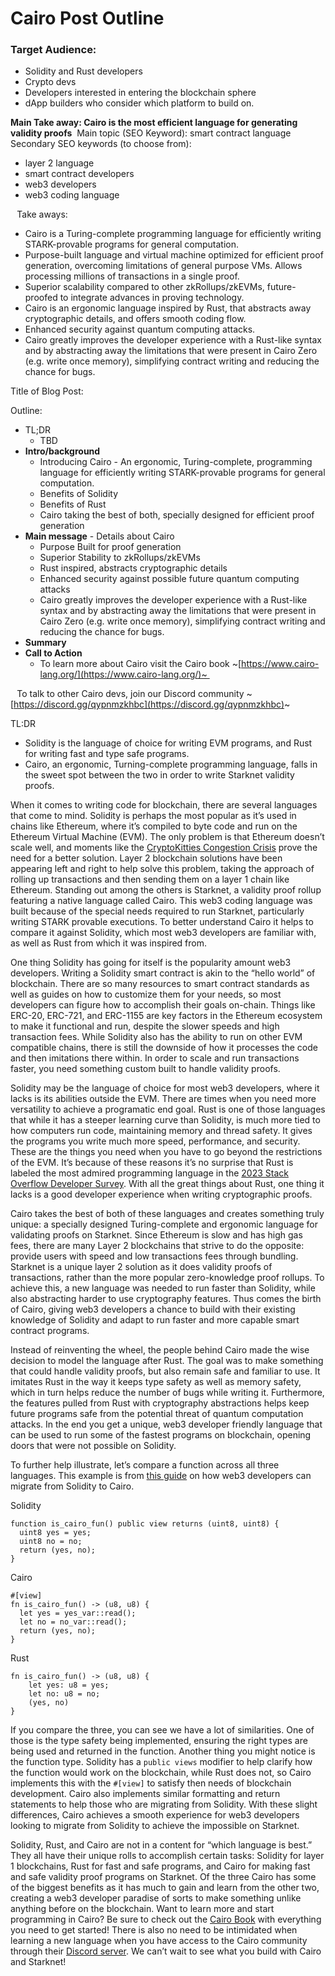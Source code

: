 # Cairo Post Outline

### Target Audience: 
* Solidity and Rust developers
* Crypto devs
* Developers interested in entering the blockchain sphere
* dApp builders who consider which platform to build on.

**Main Take away: Cairo is the most efficient language for generating validity proofs** 
Main topic (SEO Keyword): smart contract language
Secondary SEO keywords (to choose from): 
* layer 2 language
* smart contract developers
* web3 developers 
* web3 coding language

⠀Take aways: 
* Cairo is a Turing-complete programming language for efficiently writing STARK-provable programs for general computation. 
* Purpose-built language and virtual machine optimized for efficient proof generation, overcoming limitations of general purpose VMs. Allows processing millions of transactions in a single proof.
* Superior scalability compared to other zkRollups/zkEVMs, future-proofed to integrate advances in proving technology.
* Cairo is an ergonomic language inspired by Rust, that abstracts away cryptographic details, and offers smooth coding flow.
* Enhanced security against quantum computing attacks.
* Cairo greatly improves the developer experience with a Rust-like syntax and by abstracting away the limitations that were present in Cairo Zero (e.g. write once memory), simplifying contract writing and reducing the chance for bugs.

Title of Blog Post: 

Outline: 
* TL;DR
  * TBD
* **Intro/background**
  * Introducing Cairo - An ergonomic, Turing-complete, programming language for efficiently writing STARK-provable programs for general computation. 
  * Benefits of Solidity
  * Benefits of Rust
  * Cairo taking the best of both, specially designed for efficient proof generation  
* **Main message** - Details about Cairo
  * Purpose Built for proof generation
  * Superior Stability to zkRollups/zkEVMs 
  * Rust inspired, abstracts cryptographic details 
  * Enhanced security against possible future quantum computing attacks 
  * Cairo greatly improves the developer experience with a Rust-like syntax and by abstracting away the limitations that were present in Cairo Zero (e.g. write once memory), simplifying contract writing and reducing the chance for bugs.
* **Summary**
* **Call to Action**
  * To learn more about Cairo visit the Cairo book ~[https://www.cairo-lang.org/](https://www.cairo-lang.org/)~ 

⠀To talk to other Cairo devs, join our Discord community ~[https://discord.gg/qypnmzkhbc](https://discord.gg/qypnmzkhbc)~

TL:DR 
- Solidity is the language of choice for writing EVM programs, and Rust for writing fast and type safe programs. 
- Cairo, an ergonomic, Turning-complete programming language, falls in the sweet spot between the two in order to write Starknet validity proofs. 

When it comes to writing code for blockchain, there are several languages that come to mind. Solidity is perhaps the most popular as it’s used in chains like Ethereum, where it’s compiled to byte code and run on the Ethereum Virtual Machine (EVM). The only problem is that Ethereum doesn’t scale well, and moments like the [CryptoKitties Congestion Crisis](https://consensys.io/blog/the-inside-story-of-the-cryptokitties-congestion-crisis) prove the need for a better solution. Layer 2 blockchain solutions have been appearing left and right to help solve this problem, taking the approach of rolling up transactions and then sending them on a layer 1 chain like Ethereum. Standing out among the others is Starknet, a validity proof rollup featuring a native language called Cairo. This web3 coding language was built because of the special needs required to run Starknet, particularly writing STARK provable executions. To better understand Cairo it helps to compare it against Solidity, which most web3 developers are familiar with, as well as Rust from which it was inspired from. 

One thing Solidity has going for itself is the popularity amount web3 developers. Writing a Solidity smart contract is akin to the “hello world” of blockchain. There are so many resources to smart contract standards as well as guides on how to customize them for your needs, so most developers can figure how to accomplish their goals on-chain. Things like ERC-20, ERC-721, and ERC-1155 are key factors in the Ethereum ecosystem to make it functional and run, despite the slower speeds and high transaction fees. While Solidity also has the ability to run on other EVM compatible chains, there is still the downside of how it processes the code and then imitations there within. In order to scale and run transactions faster, you need something custom built to handle validity proofs.  

Solidity may be the language of choice for most web3 developers, where it lacks is its abilities outside the EVM. There are times when you need more versatility to achieve a programatic end goal. Rust is one of those languages that while it has a steeper learning curve than Solidity, is much more tied to how computers run code,  maintaining memory and thread safety. It gives the programs you write much more speed, performance, and security. These are the things you need when you have to go beyond the restrictions of the EVM. It’s because of these reasons it’s no surprise that Rust is labeled the most admired programming language in the [2023 Stack Overflow Developer Survey](https://survey.stackoverflow.co/2023/#section-admired-and-desired-programming-scripting-and-markup-languages). With all the great things about Rust, one thing it lacks is a good developer experience when writing cryptographic proofs. 

Cairo takes the best of both of these languages and creates something truly unique: a specially designed Turing-complete and ergonomic language for validating proofs on Starknet. Since Ethereum is slow and has high gas fees, there are many Layer 2 blockchains that strive to do the opposite: provide users with speed and low transactions fees through bundling. Starknet is a unique layer 2 solution as it does validity proofs of transactions, rather than the more popular zero-knowledge proof rollups. To achieve this, a new language was needed to run faster than Solidity, while also abstracting harder to use cryptography features. Thus comes the birth of Cairo, giving web3 developers a chance to build with their existing knowledge of Solidity and adapt to run faster and more capable smart contract programs. 

Instead of reinventing the wheel, the people behind Cairo made the wise decision to model the language after Rust. The goal was to make something that could handle validity proofs, but also remain safe and familiar to use. It imitates Rust in the way it keeps type safety as well as memory safety, which in turn helps reduce the number of bugs while writing it. Furthermore, the features pulled from Rust with cryptography abstractions helps keep future programs safe from the potential threat of quantum computation attacks. In the end you get a unique, web3 developer friendly language that can be used to run some of the fastest programs on blockchain, opening doors that were not possible on Solidity. 

To further help illustrate, let’s compare a function across all three languages. This example is from [this guide](https://www.cairo-lang.org/moving-from-solidity-to-cairo/) on how web3 developers can migrate from Solidity to Cairo.  

Solidity
```
function is_cairo_fun() public view returns (uint8, uint8) {
  uint8 yes = yes;
  uint8 no = no;
  return (yes, no);
}
```
Cairo
```
#[view]
fn is_cairo_fun() -> (u8, u8) {
  let yes = yes_var::read();
  let no = no_var::read();
  return (yes, no);
}
```
Rust
```
fn is_cairo_fun() -> (u8, u8) {
    let yes: u8 = yes;
    let no: u8 = no;
    (yes, no)
}
```

If you compare the three, you can see we have a lot of similarities. One of those is the type safety being implemented, ensuring the right types are being used and returned in the function. Another thing you might notice is the function type. Solidity has a `public views` modifier to help clarify how the function would work on the blockchain, while Rust does not, so Cairo implements this with the `#[view]` to satisfy then needs of blockchain development. Cairo also implements similar formatting and return statements to help those who are migrating from Solidity. With these slight differences, Cairo achieves a smooth experience for web3 developers looking to migrate from Solidity to achieve the impossible on Starknet. 

Solidity, Rust, and Cairo are not in a content for “which language is best.” They all have their unique rolls to accomplish certain tasks: Solidity for layer 1 blockchains, Rust for fast and safe programs, and Cairo for making fast and safe validity proof programs on Starknet. Of the three Cairo has some of the biggest benefits as it has much to gain and learn from the other two, creating a web3 developer paradise of sorts to make something unlike anything before on the blockchain. Want to learn more and start programming in Cairo? Be sure to check out the [Cairo Book](https://www.cairo-lang.org/) with everything you need to get started! There is also no need to be intimidated when learning a new language when you have access to the Cairo community through their [Discord server](https://discord.gg/qypnmzkhbc). We can’t wait to see what you build with Cairo and Starknet!  